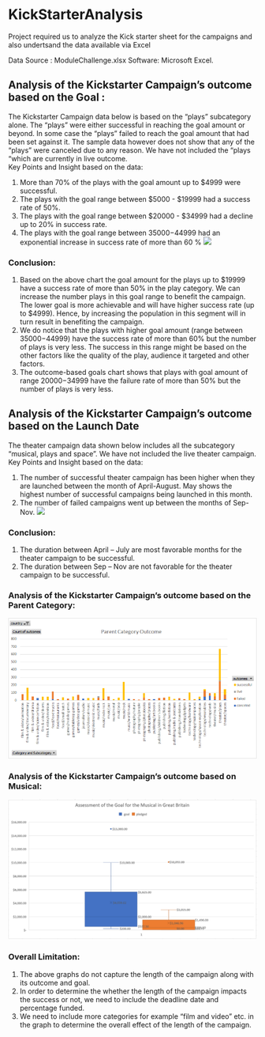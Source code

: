 # KickStarterAnalysis
Project required us to analyze the Kick starter sheet for the campaigns and also undertsand the data available via Excel

Data Source : ModuleChallenge.xlsx
Software: Microsoft Excel.

## Analysis of the Kickstarter Campaign’s outcome based on the Goal :
The Kickstarter Campaign data below is based on the “plays” subcategory alone. The “plays” were either successful in reaching the goal amount or beyond. In some case the “plays” failed to reach the goal amount that had been set against it. The sample data however does not show that any of the “plays” were canceled due to any reason. We have not included the “plays “which are currently in live outcome.    
Key Points and Insight based on the data:
1.	More than 70% of the plays with the goal amount up to $4999 were successful.
2.	 The plays with the goal range between $5000 - $19999 had a success rate of 50%.
3.	The plays with the goal range between $20000 - $34999 had a decline up to 20% in success rate.
4.	The plays with the goal range between $35000 -$44999 had an exponential increase in success rate of more than 60 %
![](Images/OutcomeBasedOnGoals.PNG)

### Conclusion:
1.	Based on the above chart the goal amount for the plays up to $19999 have a success rate of more than 50% in the play category. We can increase the number plays in this goal range to benefit the campaign. The lower goal is more achievable and will have higher success rate (up to $4999). Hence, by increasing the population in this segment will in turn result in benefiting the campaign.   
2.	We do notice that the plays with higher goal amount (range between $35000-$44999) have the success rate of more than 60% but the number of plays is very less. The success in this range might be based on the other factors like the quality of the play, audience it targeted and other factors. 
3.	The outcome-based goals chart shows that plays with goal amount of range $20000-$34999 have the failure rate of more than 50% but the number of plays is very less. 

## Analysis of the Kickstarter Campaign’s outcome based on the Launch Date
The theater campaign data shown below includes all the subcategory “musical, plays and space”. We have not included the live theater campaign.
Key Points and Insight based on the data:
1.	The number of successful theater campaign has been higher when they are launched between the month of April-August. May shows the highest number of successful campaigns being launched in this month.
2.	 The number of failed campaigns went up between the months of Sep- Nov.
![](Images/OutcomesBasedLaunchDate.PNG)

### Conclusion:
1.	The duration between April – July are most favorable months for the theater campaign to be successful.
2.	The duration between Sep – Nov are not favorable for the theater campaign to be successful.

### Analysis of the Kickstarter Campaign’s outcome based on the Parent Category:

![](Images/ParentCategoryOutcome.PNG)

### Analysis of the Kickstarter Campaign’s outcome based on Musical:

![](Images/GoalForMusical.PNG)

### Overall Limitation:
1.	The above graphs do not capture the length of the campaign along with its outcome and goal. 
2.	In order to determine the whether the length of the campaign impacts the success or not, we need to include the deadline date and percentage funded.
3.	We need to include more categories for example “film and video” etc. in the graph to determine the overall effect of the length of the campaign.


